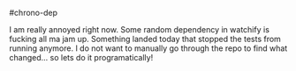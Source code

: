 #chrono-dep

I am really annoyed right now.  Some random dependency in watchify is fucking all ma jam up.  Something landed today that stopped the tests from running anymore.  I do not want to manually go through the repo to find what changed... so lets do it programatically!
